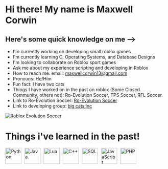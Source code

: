 # Hi there! My name is Maxwell Corwin 
## Here's some quick knowledge on me -->
- I'm currently working on developing small roblox games
- I'm currently learning C, Operating Systems, and Database Designs
- I'm looking to collaborate on Roblox sport games
- Ask me about my experience scripting and developing in Roblox
- How to reach me: email: maxwellcorwin13@gmail.com
- Pronouns: He/Him
- Fun fact: I have two cats
- Things I have worked on in the past on roblox (Some Closed Community, others not):  Ro-Evolution Soccer, TPS Soccer, RFL Soccer.
- Link to Ro-Evolution Soccer: [Ro-Evolution Soccer](https://www.roblox.com/games/82059022/Ro-Evolution-Soccer)
- Link to developing group: [big cats inc](https://www.roblox.com/groups/8029567/big-cats-inc#!/about)

![Roblox Evolution Soccer](https://tr.rbxcdn.com/180DAY-050af0249a107b73228e4856e069ff49/768/432/Image/Webp/noFilter)

# Things i've learned in the past!

<div style="display: flex; flex-wrap: wrap; gap: 10px;">
  <img src="https://upload.wikimedia.org/wikipedia/commons/c/c3/Python-logo-notext.svg" alt="Python" height="50">
  <img src="https://upload.wikimedia.org/wikipedia/en/3/30/Java_programming_language_logo.svg" alt="Java" height="50">
  <img src="https://upload.wikimedia.org/wikipedia/commons/c/cf/Lua-Logo.svg" alt="Lua" height="50">
  <img src="https://upload.wikimedia.org/wikipedia/commons/1/18/ISO_C%2B%2B_Logo.svg" alt="C++" height="50">
  <img src="https://upload.wikimedia.org/wikipedia/commons/8/87/Sql_data_base_with_logo.png" alt="SQL" height="50">
  <img src="https://logos-world.net/wp-content/uploads/2023/02/JavaScript-Emblem.png" alt="JavaScript" height="50">
  <img src="https://upload.wikimedia.org/wikipedia/commons/2/27/PHP-logo.svg" alt="PHP" height="50">
</div>
